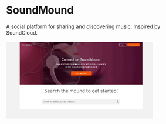 # SoundMound
A social platform for sharing and discovering music. Inspired by SoundCloud.</br><br/>
<img src="https://github.com/morgan-edwards/morganedwards.io/blob/master/images/soundmound_low.gif" width="400">

